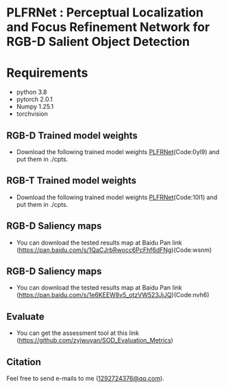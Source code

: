 # PLFRNet : Perceptual Localization and Focus Refinement Network for RGB-D Salient Object Detection
# Requirements
* python 3.8
* pytorch 2.0.1
* Numpy 1.25.1
* torchvision
## RGB-D Trained model weights
* Download the following trained model weights [PLFRNet](https://pan.baidu.com/s/1e_qKAgL9QmJY2tZiPLoqng)(Code:0yl9) and put them in ./cpts.
## RGB-T Trained model weights
*  Download the following trained model weights [PLFRNet](https://pan.baidu.com/s/1UVfl665w7op13_SuUQJdhg)(Code:10l1) and put them in ./cpts.
## RGB-D Saliency maps
* You can download the tested results map at Baidu Pan link (https://pan.baidu.com/s/1QaCJrbRwocc6PcFhf6dFNg)(Code:wsnm)
## RGB-D Saliency maps
* You can download the tested results map at Baidu Pan link (https://pan.baidu.com/s/1e6KEEW8v5_otzVW523JjJQ)(Code:nvh6)
## Evaluate
* You can get the assessment tool at this link (https://github.com/zyjwuyan/SOD_Evaluation_Metrics)
## Citation
Feel free to send e-mails to me (1292724376@qq.com).
